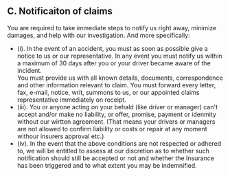 ## C. Notificaiton of claims

You are required to take immediate steps to notify us right away, minimize damages, and help with our investigation. And more specifically:
* (i). In the event of an accident, you must as soon as possible give a notice to us or our representative. In any event you must notify us within a maximum of 30 days after you or your driver became aware of the incident.  
You must provide us with all known details, documents, correspondence and other information relevant to claim. You must forward every letter, fax, e-mail, notice, writ, summons  to us, or our appointed claims representative immediately on receipt. 
* (iii). You or anyone acting on your behald (like driver or manager) can't accept and/or make no liability, or offer, promise, payment or idenmity without our wirtten agreement. (That means your drivers or managers are not allowed to confirm liability or costs or repair at any moment withour insurers approval etc.)
* (iv). In the event that the above conditions are not respected or adhered to, we will be entitled to assess at our discretion as to whether such notification should still be accepted or not and whether the Insurance has been triggered and to what extent you may be indemnified.
